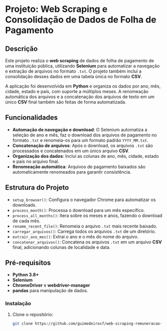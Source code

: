 # Projeto: Web Scraping e Consolidação de Dados de Folha de Pagamento

## Descrição
Este projeto realiza o **web scraping** de dados de folha de pagamento de uma instituição pública, utilizando **Selenium** para automatizar a navegação e extração de arquivos no formato `.txt`. O projeto também inclui a consolidação desses dados em uma tabela única no formato **CSV**.

A aplicação foi desenvolvida em **Python** e organiza os dados por ano, mês, cidade, estado e país, com suporte a múltiplos meses. A renomeação automática dos arquivos e a concatenação dos arquivos de texto em um único **CSV** final também são feitas de forma automatizada.

## Funcionalidades
- **Automação de navegação e download**: O Selenium automatiza a seleção de ano e mês, faz o download dos arquivos de pagamento no formato `.txt` e renomeia-os para um formato padrão `YYYY_MM.txt`.
- **Concatenação de arquivos**: Após o download, os arquivos `.txt` são processados e concatenados em um único arquivo **CSV**.
- **Organização dos dados**: Inclui as colunas de ano, mês, cidade, estado e país no arquivo final.
- **Renomeação automática**: Arquivos de pagamento baixados são automaticamente renomeados para garantir consistência.

## Estrutura do Projeto
- `setup_browser()`: Configura o navegador Chrome para automatizar os downloads.
- `process_month()`: Processa o download para um mês específico.
- `process_all_months()`: Itera sobre os meses e anos, fazendo o download de cada mês.
- `rename_recent_file()`: Renomeia o arquivo `.txt` mais recente baixado.
- `carregar_arquivos()`: Carrega todos os arquivos `.txt` de um diretório.
- `extrair_ano_mes()`: Extrai o ano e o mês do nome do arquivo.
- `concatenar_arquivos()`: Concatena os arquivos `.txt` em um arquivo **CSV** final, adicionando colunas de localidade e data.

## Pré-requisitos
- **Python 3.8+**
- **Selenium** 
- **ChromeDriver** e **webdriver-manager**
- **pandas** para manipulação de dados.

### Instalação
1. Clone o repositório:
   ```bash
   git clone https://github.com/guimedeirosf/web-scraping-remuneracao-cmg.git
